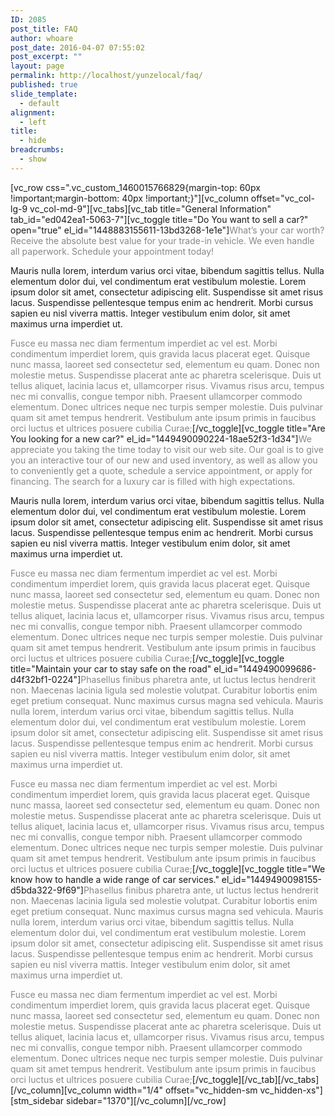 ```yaml
---
ID: 2085
post_title: FAQ
author: whoare
post_date: 2016-04-07 07:55:02
post_excerpt: ""
layout: page
permalink: http://localhost/yunzelocal/faq/
published: true
slide_template:
  - default
alignment:
  - left
title:
  - hide
breadcrumbs:
  - show
---
```

[vc_row css=".vc_custom_1460015766829{margin-top: 60px !important;margin-bottom: 40px !important;}"][vc_column offset="vc_col-lg-9 vc_col-md-9"][vc_tabs][vc_tab title="General Information" tab_id="ed042ea1-5063-7"][vc_toggle title="Do You want to sell a car?" open="true" el_id="1448883155611-13bd3268-1e1e"]<span style="color: #888888;">What’s your car worth? Receive the absolute best value for your trade-in vehicle. We even handle all paperwork. Schedule your appointment today!</span>

Mauris nulla lorem, interdum varius orci vitae, bibendum sagittis tellus. Nulla elementum dolor dui, vel condimentum erat vestibulum molestie. Lorem ipsum dolor sit amet, consectetur adipiscing elit. Suspendisse sit amet risus lacus. Suspendisse pellentesque tempus enim ac hendrerit. Morbi cursus sapien eu nisl viverra mattis. Integer vestibulum enim dolor, sit amet maximus urna imperdiet ut.

<span style="color: #888888;">Fusce eu massa nec diam fermentum imperdiet ac vel est. Morbi condimentum imperdiet lorem, quis gravida lacus placerat eget. Quisque nunc massa, laoreet sed consectetur sed, elementum eu quam. Donec non molestie metus. Suspendisse placerat ante ac pharetra scelerisque. Duis ut tellus aliquet, lacinia lacus et, ullamcorper risus. Vivamus risus arcu, tempus nec mi convallis, congue tempor nibh. Praesent ullamcorper commodo elementum. Donec ultrices neque nec turpis semper molestie. Duis pulvinar quam sit amet tempus hendrerit. Vestibulum ante ipsum primis in faucibus orci luctus et ultrices posuere cubilia Curae;</span>[/vc_toggle][vc_toggle title="Are You looking for a new car?" el_id="1449490090224-18ae52f3-1d34"]<span style="color: #888888;">We appreciate you taking the time today to visit our web site. Our goal is to give you an interactive tour of our new and used inventory, as well as allow you to conveniently get a quote, schedule a service appointment, or apply for financing. The search for a luxury car is filled with high expectations.</span>

Mauris nulla lorem, interdum varius orci vitae, bibendum sagittis tellus. Nulla elementum dolor dui, vel condimentum erat vestibulum molestie. Lorem ipsum dolor sit amet, consectetur adipiscing elit. Suspendisse sit amet risus lacus. Suspendisse pellentesque tempus enim ac hendrerit. Morbi cursus sapien eu nisl viverra mattis. Integer vestibulum enim dolor, sit amet maximus urna imperdiet ut.

<span style="color: #888888;">Fusce eu massa nec diam fermentum imperdiet ac vel est. Morbi condimentum imperdiet lorem, quis gravida lacus placerat eget. Quisque nunc massa, laoreet sed consectetur sed, elementum eu quam. Donec non molestie metus. Suspendisse placerat ante ac pharetra scelerisque. Duis ut tellus aliquet, lacinia lacus et, ullamcorper risus. Vivamus risus arcu, tempus nec mi convallis, congue tempor nibh. Praesent ullamcorper commodo elementum. Donec ultrices neque nec turpis semper molestie. Duis pulvinar quam sit amet tempus hendrerit. Vestibulum ante ipsum primis in faucibus orci luctus et ultrices posuere cubilia Curae;</span>[/vc_toggle][vc_toggle title="Maintain your car to stay safe on the road" el_id="1449490099686-d4f32bf1-0224"]<span style="color: #888888;">Phasellus finibus pharetra ante, ut luctus lectus hendrerit non. Maecenas lacinia ligula sed molestie volutpat. Curabitur lobortis enim eget pretium consequat. Nunc maximus cursus magna sed vehicula. Mauris nulla lorem, interdum varius orci vitae, bibendum sagittis tellus. Nulla elementum dolor dui, vel condimentum erat vestibulum molestie. Lorem ipsum dolor sit amet, consectetur adipiscing elit. Suspendisse sit amet risus lacus. Suspendisse pellentesque tempus enim ac hendrerit. Morbi cursus sapien eu nisl viverra mattis. Integer vestibulum enim dolor, sit amet maximus urna imperdiet ut.</span>

<span style="color: #888888;">Fusce eu massa nec diam fermentum imperdiet ac vel est. Morbi condimentum imperdiet lorem, quis gravida lacus placerat eget. Quisque nunc massa, laoreet sed consectetur sed, elementum eu quam. Donec non molestie metus. Suspendisse placerat ante ac pharetra scelerisque. Duis ut tellus aliquet, lacinia lacus et, ullamcorper risus. Vivamus risus arcu, tempus nec mi convallis, congue tempor nibh. Praesent ullamcorper commodo elementum. Donec ultrices neque nec turpis semper molestie. Duis pulvinar quam sit amet tempus hendrerit. Vestibulum ante ipsum primis in faucibus orci luctus et ultrices posuere cubilia Curae;</span>[/vc_toggle][vc_toggle title="We know how to handle a wide range of car services." el_id="1449490098155-d5bda322-9f69"]<span style="color: #888888;">Phasellus finibus pharetra ante, ut luctus lectus hendrerit non. Maecenas lacinia ligula sed molestie volutpat. Curabitur lobortis enim eget pretium consequat. Nunc maximus cursus magna sed vehicula. Mauris nulla lorem, interdum varius orci vitae, bibendum sagittis tellus. Nulla elementum dolor dui, vel condimentum erat vestibulum molestie. Lorem ipsum dolor sit amet, consectetur adipiscing elit. Suspendisse sit amet risus lacus. Suspendisse pellentesque tempus enim ac hendrerit. Morbi cursus sapien eu nisl viverra mattis. Integer vestibulum enim dolor, sit amet maximus urna imperdiet ut.</span>

<span style="color: #888888;">Fusce eu massa nec diam fermentum imperdiet ac vel est. Morbi condimentum imperdiet lorem, quis gravida lacus placerat eget. Quisque nunc massa, laoreet sed consectetur sed, elementum eu quam. Donec non molestie metus. Suspendisse placerat ante ac pharetra scelerisque. Duis ut tellus aliquet, lacinia lacus et, ullamcorper risus. Vivamus risus arcu, tempus nec mi convallis, congue tempor nibh. Praesent ullamcorper commodo elementum. Donec ultrices neque nec turpis semper molestie. Duis pulvinar quam sit amet tempus hendrerit. Vestibulum ante ipsum primis in faucibus orci luctus et ultrices posuere cubilia Curae;</span>[/vc_toggle][/vc_tab][/vc_tabs][/vc_column][vc_column width="1/4" offset="vc_hidden-sm vc_hidden-xs"][stm_sidebar sidebar="1370"][/vc_column][/vc_row]